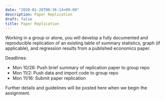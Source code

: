 ```yaml
---
date: "2020-01-28T00:36:14+09:00"
description: Paper Replication
draft: false
title: Paper Replication
---
```


Working in a group or alone, you will develop a fully documented and reproducible replication of an existing table of summary statistics, graph (if applicable), and regression results from a published economics paper.

Deadlines:

- Mon 10/26: Push brief summary of replication paper to group repo
- Mon 11/2: Push data and import code to group repo
- Mon 11/16: Submit paper replication

Further details and guidelines will be posted here when we begin the assignment.

